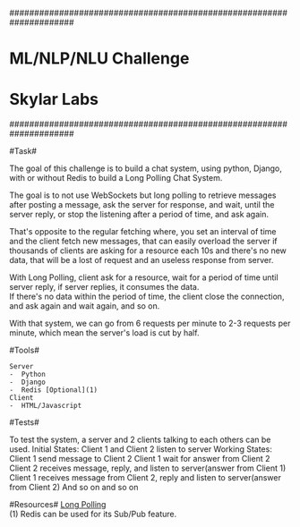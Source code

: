 #####################################################################
#				ML/NLP/NLU Challenge								#
#					Skylar Labs										#
#####################################################################


#Task#

The goal of this challenge is to build a chat system, using python, Django, with or without Redis to build a Long Polling Chat System.

The goal is to not use WebSockets but long polling to retrieve messages after posting a message, ask the server for response, and wait,
until the server reply, or stop the listening after a period of time, and ask again.

That's opposite to the regular fetching where, you set an interval of time and the client fetch new messages, that can easily overload the
server if thousands of clients are asking for a resource each 10s and there's no new data, that will be a lost of request and an useless
response from server.

With Long Polling, client ask for a resource, wait for a period of time until server reply, if server replies, it consumes the data.  
If there's no data within the period of time, the client close the connection, and ask again and wait again, and so on.

With that system, we can go from 6 requests per minute to 2-3 requests per minute, which mean the server's load is cut by half.

#Tools#

	Server
	-  Python
	-  Django
	-  Redis [Optional](1)
	Client
	-  HTML/Javascript

#Tests#

To test the system, a server and 2 clients talking to each others can be used.
Initial States:
Client 1 and Client 2 listen to server
Working States:
Client 1 send message to Client 2
Client 1 wait for answer from Client 2
Client 2 receives message, reply, and listen to server(answer from Client 1)
Client 1 receives message from Client 2, reply and listen to server(answer from Client 2)
And so on and so on


#Resources#
[Long Polling](https://www.pubnub.com/blog/2014-12-01-http-long-polling/)  
(1) Redis can be used for its Sub/Pub feature.
